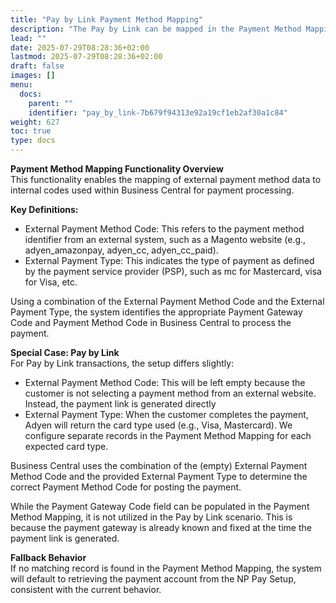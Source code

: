 ```yaml
---
title: "Pay by Link Payment Method Mapping"
description: "The Pay by Link can be mapped in the Payment Method Mapping  "
lead: ""
date: 2025-07-29T08:28:36+02:00
lastmod: 2025-07-29T08:28:36+02:00
draft: false
images: []
menu:
  docs:
    parent: ""
    identifier: "pay_by_link-7b679f94313e92a19cf1eb2af30a1c84"
weight: 627
toc: true
type: docs
---
```


**Payment Method Mapping Functionality Overview**<br/>
This functionality enables the mapping of external payment method data to internal codes used within Business Central for payment processing.

**Key Definitions:**<br/>
<ul><li>External Payment Method Code: This refers to the payment method identifier from an external system, such as a Magento website (e.g., adyen_amazonpay, adyen_cc, adyen_cc_paid).</li>
<li>External Payment Type: This indicates the type of payment as defined by the payment service provider (PSP), such as mc for Mastercard, visa for Visa, etc.</li></ul>

Using a combination of the External Payment Method Code and the External Payment Type, the system identifies the appropriate Payment Gateway Code and Payment Method Code in Business Central to process the payment.

**Special Case: Pay by Link**<br/>
For Pay by Link transactions, the setup differs slightly:
<ul>
<li>External Payment Method Code: This will be left empty because the customer is not selecting a payment method from an external website. Instead, the payment link is generated directly</li>
<li>External Payment Type: When the customer completes the payment, Adyen will return the card type used (e.g., Visa, Mastercard). We configure separate records in the Payment Method Mapping for each expected card type.</li>
</ul>

Business Central uses the combination of the (empty) External Payment Method Code and the provided External Payment Type to determine the correct Payment Method Code for posting the payment.<br/>

While the Payment Gateway Code field can be populated in the Payment Method Mapping, it is not utilized in the Pay by Link scenario. This is because the payment gateway is already known and fixed at the time the payment link is generated.

**Fallback Behavior**<br/>
If no matching record is found in the Payment Method Mapping, the system will default to retrieving the payment account from the NP Pay Setup, consistent with the current behavior.

